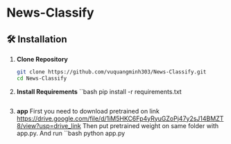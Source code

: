 # News-Classify
## 🛠 Installation

1. **Clone Repository**
   ```bash
   git clone https://github.com/vuquangminh303/News-Classify.git
   cd News-Classify
   ```
2. **Install Requirements**
  ``bash
   pip install -r requirements.txt
   ```
3. **app**
  First you need to download pretrained on link https://drive.google.com/file/d/1iM5HKC6Fp4yRyuGZoPj47y2sJ14BMZT8/view?usp=drive_link
  Then put pretrained weight on same folder with app.py. And run
``bash
   python app.py
   ```
